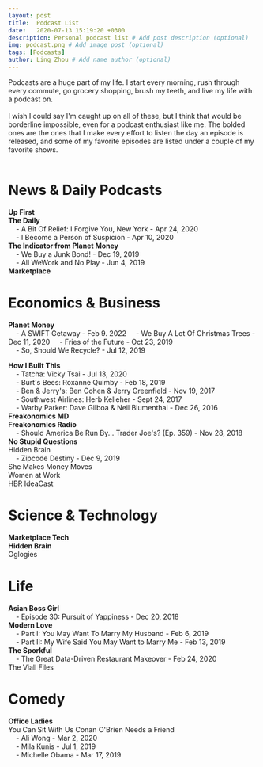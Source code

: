 ```yaml
---
layout: post
title:  Podcast List
date:   2020-07-13 15:19:20 +0300
description: Personal podcast list # Add post description (optional)
img: podcast.png # Add image post (optional)
tags: [Podcasts]
author: Ling Zhou # Add name author (optional)
---
```

Podcasts are a huge part of my life. I start every morning, rush through every commute, go grocery shopping, brush my teeth, and live my life with a podcast on. <br><br>
I wish I could say I'm caught up on all of these, but I think that would be borderline impossible, even for a podcast enthusiast like me. The bolded ones are the ones that I make every effort to listen the day an episode is released, and some of my favorite episodes are listed under a couple of my favorite shows.
<br><br>

# News & Daily Podcasts
**Up First**  
**The Daily**  
&nbsp;&nbsp;&nbsp;&nbsp;- A Bit Of Relief: I Forgive You, New York - Apr 24, 2020   
&nbsp;&nbsp;&nbsp;&nbsp;- I Become a Person of Suspicion - Apr 10, 2020   
**The Indicator from Planet Money**  
&nbsp;&nbsp;&nbsp;&nbsp;- We Buy a Junk Bond! - Dec 19, 2019   
&nbsp;&nbsp;&nbsp;&nbsp;- All WeWork and No Play - Jun 4, 2019   
**Marketplace**  

# Economics & Business
**Planet Money**  
&nbsp;&nbsp;&nbsp;&nbsp;- A SWIFT Getaway - Feb 9. 2022
&nbsp;&nbsp;&nbsp;&nbsp;- We Buy A Lot Of Christmas Trees - Dec 11, 2020
&nbsp;&nbsp;&nbsp;&nbsp;- Fries of the Future - Oct 23, 2019   
&nbsp;&nbsp;&nbsp;&nbsp;- So, Should We Recycle? - Jul 12, 2019   

**How I Built This**  
&nbsp;&nbsp;&nbsp;&nbsp;- Tatcha: Vicky Tsai - Jul 13, 2020   
&nbsp;&nbsp;&nbsp;&nbsp;- Burt's Bees: Roxanne Quimby - Feb 18, 2019   
&nbsp;&nbsp;&nbsp;&nbsp;- Ben & Jerry's: Ben Cohen & Jerry Greenfield - Nov 19, 2017   
&nbsp;&nbsp;&nbsp;&nbsp;- Southwest Airlines: Herb Kelleher - Sept 24, 2017   
&nbsp;&nbsp;&nbsp;&nbsp;- Warby Parker: Dave Gilboa & Neil Blumenthal - Dec 26, 2016   
**Freakonomics MD**  
**Freakonomics Radio**  
&nbsp;&nbsp;&nbsp;&nbsp;- Should America Be Run By... Trader Joe's? (Ep. 359) - Nov 28, 2018     
**No Stupid Questions**  
Hidden Brain
<br>&nbsp;&nbsp;&nbsp;&nbsp;- Zipcode Destiny - Dec 9, 2019   
She Makes Money Moves  
Women at Work  
HBR IdeaCast

# Science & Technology
**Marketplace Tech**  
**Hidden Brain**  
Oglogies  

# Life
**Asian Boss Girl**  
&nbsp;&nbsp;&nbsp;&nbsp;- Episode 30: Pursuit of Yappiness - Dec 20, 2018   
**Modern Love**  
&nbsp;&nbsp;&nbsp;&nbsp;- Part I: You May Want To Marry My Husband - Feb 6, 2019   
&nbsp;&nbsp;&nbsp;&nbsp;- Part II: My Wife Said You May Want to Marry Me - Feb 13, 2019   
**The Sporkful**  
&nbsp;&nbsp;&nbsp;&nbsp;- The Great Data-Driven Restaurant Makeover - Feb 24, 2020   
The Viall Files

# Comedy
**Office Ladies**   
You Can Sit With Us
Conan O'Brien Needs a Friend  
&nbsp;&nbsp;&nbsp;&nbsp;- Ali Wong - Mar 2, 2020   
&nbsp;&nbsp;&nbsp;&nbsp;- Mila Kunis - Jul 1, 2019   
&nbsp;&nbsp;&nbsp;&nbsp;- Michelle Obama - Mar 17, 2019   


